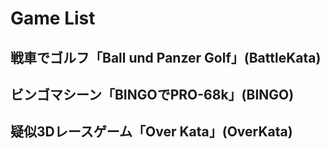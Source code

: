 # Game List
## 戦車でゴルフ「Ball und Panzer Golf」(BattleKata)
## ビンゴマシーン「BINGOでPRO-68k」(BINGO)
## 疑似3Dレースゲーム「Over Kata」(OverKata)
